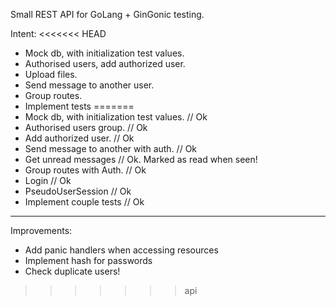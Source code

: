 Small REST API for GoLang + GinGonic testing. 



Intent: 
<<<<<<< HEAD
- Mock db, with initialization test values.
- Authorised users, add authorized user. 
- Upload files. 
- Send message to another user. 
- Group routes.
- Implement tests
=======
- Mock db, with initialization test values. // Ok
- Authorised users group. // Ok
- Add authorized user. // Ok
- Send message to another with auth. // Ok
- Get unread messages // Ok. Marked as read when seen!
- Group routes with Auth. // Ok
- Login // Ok
- PseudoUserSession // Ok
- Implement couple tests // Ok

-----------------
Improvements:
- Add panic handlers when accessing resources
- Implement hash for passwords
- Check duplicate users!

>>>>>>> api
